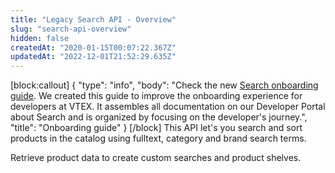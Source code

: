 ```yaml
---
title: "Legacy Search API - Overview"
slug: "search-api-overview"
hidden: false
createdAt: "2020-01-15T00:07:22.367Z"
updatedAt: "2022-12-01T21:52:29.635Z"
---
```

[block:callout]
{
  "type": "info",
  "body": "Check the new [Search onboarding guide](https://developers.vtex.com/docs/guides/search-overview). We created this guide to improve the onboarding experience for developers at VTEX. It assembles all documentation on our Developer Portal about Search and is organized by focusing on the developer's journey.",
  "title": "Onboarding guide"
}
[/block]
This API let's you search and sort products in the catalog using fulltext, category and brand search terms. 

Retrieve product data to create custom searches and product shelves.
